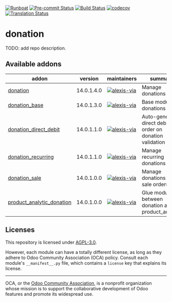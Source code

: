 
[![Runboat](https://img.shields.io/badge/runboat-Try%20me-875A7B.png)](https://runboat.odoo-community.org/builds?repo=OCA/donation&target_branch=14.0)
[![Pre-commit Status](https://github.com/OCA/donation/actions/workflows/pre-commit.yml/badge.svg?branch=14.0)](https://github.com/OCA/donation/actions/workflows/pre-commit.yml?query=branch%3A14.0)
[![Build Status](https://github.com/OCA/donation/actions/workflows/test.yml/badge.svg?branch=14.0)](https://github.com/OCA/donation/actions/workflows/test.yml?query=branch%3A14.0)
[![codecov](https://codecov.io/gh/OCA/donation/branch/14.0/graph/badge.svg)](https://codecov.io/gh/OCA/donation)
[![Translation Status](https://translation.odoo-community.org/widgets/donation-14-0/-/svg-badge.svg)](https://translation.odoo-community.org/engage/donation-14-0/?utm_source=widget)

<!-- /!\ do not modify above this line -->

# donation

TODO: add repo description.

<!-- /!\ do not modify below this line -->

<!-- prettier-ignore-start -->

[//]: # (addons)

Available addons
----------------
addon | version | maintainers | summary
--- | --- | --- | ---
[donation](donation/) | 14.0.1.4.0 | [![alexis-via](https://github.com/alexis-via.png?size=30px)](https://github.com/alexis-via) | Manage donations
[donation_base](donation_base/) | 14.0.1.3.0 | [![alexis-via](https://github.com/alexis-via.png?size=30px)](https://github.com/alexis-via) | Base module for donations
[donation_direct_debit](donation_direct_debit/) | 14.0.1.1.0 | [![alexis-via](https://github.com/alexis-via.png?size=30px)](https://github.com/alexis-via) | Auto-generate direct debit order on donation validation
[donation_recurring](donation_recurring/) | 14.0.1.1.0 | [![alexis-via](https://github.com/alexis-via.png?size=30px)](https://github.com/alexis-via) | Manage recurring donations
[donation_sale](donation_sale/) | 14.0.1.0.0 | [![alexis-via](https://github.com/alexis-via.png?size=30px)](https://github.com/alexis-via) | Manage donations in sale orders
[product_analytic_donation](product_analytic_donation/) | 14.0.1.0.0 | [![alexis-via](https://github.com/alexis-via.png?size=30px)](https://github.com/alexis-via) | Glue module between donation and product_analytic

[//]: # (end addons)

<!-- prettier-ignore-end -->

## Licenses

This repository is licensed under [AGPL-3.0](LICENSE).

However, each module can have a totally different license, as long as they adhere to Odoo Community Association (OCA)
policy. Consult each module's `__manifest__.py` file, which contains a `license` key
that explains its license.

----
OCA, or the [Odoo Community Association](http://odoo-community.org/), is a nonprofit
organization whose mission is to support the collaborative development of Odoo features
and promote its widespread use.
